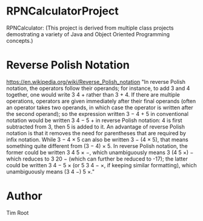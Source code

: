 # RPNCalculatorProject
RPNCalculator:
(This project is derived from multiple class projects demostrating a variety of Java and Object Oriented Programming concepts.)   

# Reverse Polish Notation
https://en.wikipedia.org/wiki/Reverse_Polish_notation
"In reverse Polish notation, the operators follow their operands; for instance, to add 3 and 4 together, one would write 3 4 + rather than 3 + 4. 
If there are multiple operations, operators are given immediately after their final operands (often an operator takes two operands, in which case 
the operator is written after the second operand); so the expression written 3 − 4 + 5 in conventional notation would be written 3 4 − 5 + in 
reverse Polish notation: 4 is first subtracted from 3, then 5 is added to it. An advantage of reverse Polish notation is that it removes the need 
for parentheses that are required by infix notation. While 3 − 4 × 5 can also be written 3 − (4 × 5), that means something quite different from 
(3 − 4) × 5. In reverse Polish notation, the former could be written 3 4 5 × −, which unambiguously means 3 (4 5 ×) − which reduces to 3 20 − (which 
can further be reduced to -17); the latter could be written 3 4 − 5 × (or 5 3 4 − ×, if keeping similar formatting), which unambiguously means (3 4 −) 5 ×."

# Author
Tim Root
